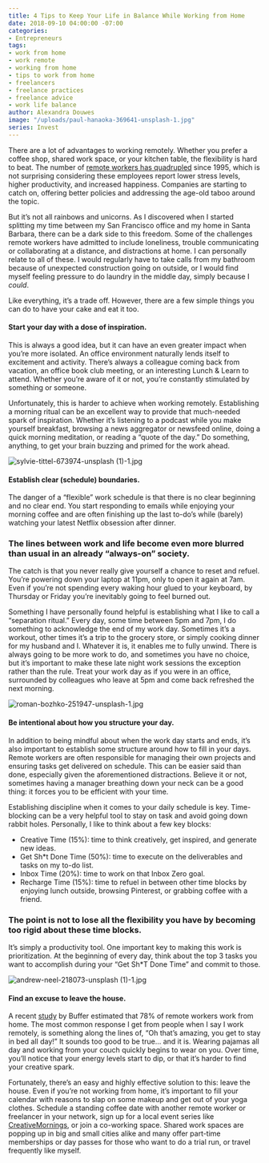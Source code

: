 ```yaml
---
title: 4 Tips to Keep Your Life in Balance While Working from Home
date: 2018-09-10 04:00:00 -07:00
categories:
- Entrepreneurs
tags:
- work from home
- work remote
- working from home
- tips to work from home
- freelancers
- freelance practices
- freelance advice
- work life balance
author: Alexandra Douwes
image: "/uploads/paul-hanaoka-369641-unsplash-1.jpg"
series: Invest
---
```


There are a lot of advantages to working remotely. Whether you prefer a coffee shop, shared work space, or your kitchen table, the flexibility is hard to beat. The number of [remote workers has quadrupled](https://www.pgi.com/blog/2016/06/2016-global-telework-survey/) since 1995, which is not surprising considering these employees report lower stress levels, higher productivity, and increased happiness. Companies are starting to catch on, offering better policies and addressing the age-old taboo around the topic. 

But it’s not all rainbows and unicorns. As I discovered when I started splitting my time between my San Francisco office and my home in Santa Barbara, there can be a dark side to this freedom. Some of the challenges remote workers have admitted to include loneliness, trouble communicating or collaborating at a distance, and distractions at home. I can personally relate to all of these. I would regularly have to take calls from my bathroom because of unexpected construction going on outside, or I would find myself feeling pressure to do laundry in the middle day, simply because I _could_. 

Like everything, it’s a trade off. However, there are a few simple things you can do to have your cake and eat it too.

#### Start your day with a dose of inspiration.

This is always a good idea, but it can have an even greater impact when you’re more isolated. An office environment naturally lends itself to excitement and activity. There’s always a colleague coming back from vacation, an office book club meeting, or an interesting Lunch & Learn to attend. Whether you’re aware of it or not, you’re constantly stimulated by something or someone. 

Unfortunately, this is harder to achieve when working remotely. Establishing a morning ritual can be an excellent way to provide that much-needed spark of inspiration. Whether it’s listening to a podcast while you make yourself breakfast, browsing a news aggregator or newsfeed online, doing a quick morning meditation, or reading a “quote of the day.” Do something, anything, to get your brain buzzing and primed for the work ahead. 

![sylvie-tittel-673974-unsplash (1)-1.jpg](/uploads/sylvie-tittel-673974-unsplash%20(1)-1.jpg)

#### Establish clear (schedule) boundaries.

The danger of a “flexible” work schedule is that there is no clear beginning and no clear end. You start responding to emails while enjoying your morning coffee and are often finishing up the last to-do’s while (barely) watching your latest Netflix obsession after dinner. 

### The lines between work and life become even more blurred than usual in an already “always-on” society. 

The catch is that you never really give yourself a chance to reset and refuel. You’re powering down your laptop at 11pm, only to open it again at 7am. Even if you’re not spending every waking hour glued to your keyboard, by Thursday or Friday you’re inevitably going to feel burned out.  

Something I have personally found helpful is establishing what I like to call a “separation ritual.” Every day, some time between 5pm and 7pm, I do something to acknowledge the end of my work day. Sometimes it’s a workout, other times it’s a trip to the grocery store, or simply cooking dinner for my husband and I. Whatever it is, it enables me to fully unwind. There is always going to be more work to do, and sometimes you have no choice, but it’s important to make these late night work sessions the exception rather than the rule. Treat your work day as if you were in an office, surrounded by colleagues who leave at 5pm and come back refreshed the next morning. 

![roman-bozhko-251947-unsplash-1.jpg](/uploads/roman-bozhko-251947-unsplash-1.jpg)

#### Be intentional about how you structure your day.

In addition to being mindful about when the work day starts and ends, it’s also important to establish some structure around how to fill in your days. Remote workers are often responsible for managing their own projects and ensuring tasks get delivered on schedule. This can be easier said than done, especially given the aforementioned distractions. Believe it or not, sometimes having a manager breathing down your neck can be a good thing: it forces you to be efficient with your time. 

Establishing discipline when it comes to your daily schedule is key. Time-blocking can be a very helpful tool to stay on task and avoid going down rabbit holes. Personally, I like to think about a few key blocks: 

- Creative Time (15%): time to think creatively, get inspired, and generate new ideas.
- Get Sh*t Done Time (50%): time to execute on the deliverables and tasks on my to-do list.
- Inbox Time (20%): time to work on that Inbox Zero goal.
- Recharge Time (15%): time to refuel in between other time blocks by enjoying lunch outside, browsing Pinterest, or grabbing coffee with a friend. 

### The point is not to lose all the flexibility you have by becoming too rigid about these time blocks. 

It’s simply a productivity tool. One important key to making this work is prioritization. At the beginning of every day, think about the top 3 tasks you want to accomplish during your “Get Sh*T Done Time” and commit to those. 

![andrew-neel-218073-unsplash (1)-1.jpg](/uploads/andrew-neel-218073-unsplash%20(1)-1.jpg)

#### Find an excuse to leave the house.

A recent [study](https://open.buffer.com/state-remote-work-2018/) by Buffer estimated that 78% of remote workers work from home. The most common response I get from people when I say I work remotely, is something along the lines of, “Oh that’s amazing, you get to stay in bed all day!” It sounds too good to be true... and it is. Wearing pajamas all day and working from your couch quickly begins to wear on you. Over time, you’ll notice that your energy levels start to dip, or that it’s harder to find your creative spark. 

Fortunately, there’s an easy and highly effective solution to this: leave the house. Even if you’re not working from home, it’s important to fill your calendar with reasons to slap on some makeup and get out of your yoga clothes. Schedule a standing coffee date with another remote worker or freelancer in your network, sign up for a local event series like [CreativeMornings](https://creativemornings.com/), or join a co-working space. Shared work spaces are popping up in big and small cities alike and many offer part-time memberships or day passes for those who want to do a trial run, or travel frequently like myself. 
